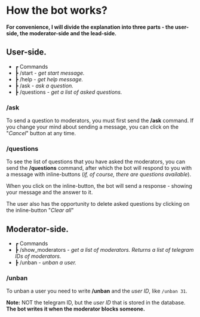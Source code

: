 # How the bot works?
**For convenience, I will divide the explanation into three parts - the user-side, the moderator-side and the lead-side.**
## User-side.
* ┏ Commands
* ┣  /start - *get start message.*
* ┣  /help - *get help message.*
* ┣  /ask - *ask a question.*
* ┣  /questions - *get a list of asked questions.*

### /ask
To send a question to moderators, you must first send the **/ask** command. If you change your mind about sending a message, you can click on the "*Cancel*" button at any time.
### /questions
To see the list of questions that you have asked the moderators, you can send the **/questions** command, after which the bot will respond to you with a message with inline-buttons (*if, of course, there are questions available*). 

When you click on the inline-button, the bot will send a response - showing your message and the answer to it.

The user also has the opportunity to delete asked questions by clicking on the inline-button "*Clear all*"
## Moderator-side.
* ┏ Commands
* ┣  /show_moderators - *get a list of moderators. Returns a list of telegram IDs of moderators.*
* ┣  /unban - *unban a user.*

### /unban
To unban a user you need to write **/unban** and the *user ID*, like `/unban 31`.

**Note:** NOT the telegram ID, but the *user ID* that is stored in the database. **The bot writes it when the moderator blocks someone.**
